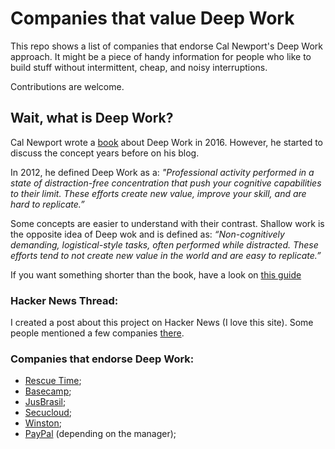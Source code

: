 # Companies that value Deep Work

This repo shows a list of companies that endorse Cal Newport's Deep Work approach. It might be a piece of handy information for people who like to build stuff without intermittent, cheap, and noisy interruptions.

Contributions are welcome.

## Wait, what is Deep Work?

Cal Newport wrote a [book](https://www.amazon.com/Deep-Work-Cal-Newport-audiobook/dp/B0189PVAWY/ref=sr_1_1?dchild=1&keywords=deep+work&qid=1600695114&sr=8-1) about Deep Work in 2016. However, he started to discuss the concept years before on his blog.

In 2012, he defined Deep Work as a: _"Professional activity performed in a state of distraction-free concentration that push your cognitive capabilities to their limit. These efforts create new value, improve your skill, and are hard to replicate.”_ 

Some concepts are easier to understand with their contrast. Shallow work is the opposite idea of Deep wok and is defined as: _“Non-cognitively demanding, logistical-style tasks, often performed while distracted. These efforts tend to not create new value in the world and are easy to replicate.”_

If you want something shorter than the book, have a look on [this guide](https://doist.com/blog/complete-guide-to-deep-work/)
 
### Hacker News Thread:

I created a post about this project on Hacker News (I love this site). Some people mentioned a few companies [there](https://news.ycombinator.com/item?id=25543989).

### Companies that endorse Deep Work:

- [Rescue Time](https://www.rescuetime.com/);
- [Basecamp](https://basecamp.com/);
- [JusBrasil](https://www.jusbrasil.com.br/home);
- [Secucloud](https://www.secucloud.com);
- [Winston](https://trywinston.com/);
- [PayPal](https://www.paypal.com/br/home) (depending on the manager);

